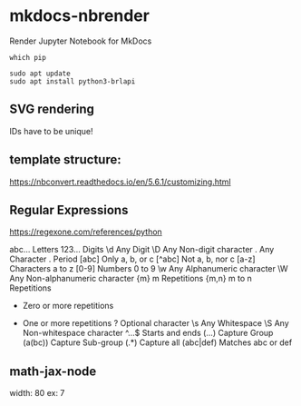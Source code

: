 # mkdocs-nbrender
Render Jupyter Notebook for MkDocs


```
which pip
```

```
sudo apt update
sudo apt install python3-brlapi
```

## SVG rendering

IDs have to be unique!


## template structure:

https://nbconvert.readthedocs.io/en/5.6.1/customizing.html


## Regular Expressions

https://regexone.com/references/python


abc…	Letters
123…	Digits
\d	Any Digit
\D	Any Non-digit character
.	Any Character
\.	Period
[abc]	Only a, b, or c
[^abc]	Not a, b, nor c
[a-z]	Characters a to z
[0-9]	Numbers 0 to 9
\w	Any Alphanumeric character
\W	Any Non-alphanumeric character
{m}	m Repetitions
{m,n}	m to n Repetitions
*	Zero or more repetitions
+	One or more repetitions
?	Optional character
\s	Any Whitespace
\S	Any Non-whitespace character
^…$	Starts and ends
(…)	Capture Group
(a(bc))	Capture Sub-group
(.*)	Capture all
(abc|def)	Matches abc or def


## math-jax-node

width: 80
ex: 7



